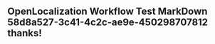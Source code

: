 <properties
ms.topic="hero-topic"
ms.test1="hero-topic"
ms.test2="test"/>

## OpenLocalization Workflow Test MarkDown 58d8a527-3c41-4c2c-ae9e-450298707812 thanks!

